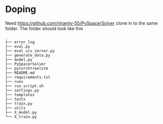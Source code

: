 # Doping
Need https://github.com/nhamlv-55/PySpacerSolver clone in to the same folder. The folder should look like this
```
.
├── error_log
├── eval.py
├── eval_vis_server.py
├── generate_data.py
├── model.py
├── PySpacerSolver
├── pytorchtreelstm
├── README.md
├── requirements.txt
├── runs
├── run_script.sh
├── settings.py
├── templates
├── tests
├── train.py
├── utils
├── X_model.py
└── X_train.py

```

